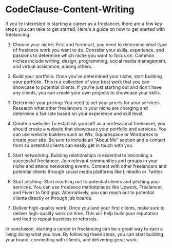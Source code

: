 # CodeClause-Content-Writing


If you're interested in starting a career as a freelancer, there are a few key steps you can take to get started. Here's a guide on how to get started with freelancing:

1. Choose your niche: First and foremost, you need to determine what type of freelance work you want to do. Consider your skills, experience, and passions to determine which niche you want to focus on. Common niches include writing, design, programming, social media management, and virtual assistance, among others.

2. Build your portfolio: Once you've determined your niche, start building your portfolio. This is a collection of your best work that you can showcase to potential clients. If you're just starting out and don't have any clients, you can create your own projects to showcase your skills.

3. Determine your pricing: You need to set your prices for your services. Research what other freelancers in your niche are charging and determine a fair rate based on your experience and skill level.

4. Create a website: To establish yourself as a professional freelancer, you should create a website that showcases your portfolio and services. You can use website builders such as Wix, Squarespace or Wordpress to create your site. Be sure to include an “About Me” section and a contact form so potential clients can easily get in touch with you.

5. Start networking: Building relationships is essential to becoming a successful freelancer. Join relevant communities and groups in your niche and attend networking events. Connect with other freelancers and potential clients through social media platforms like LinkedIn or Twitter.

6. Start pitching: Start reaching out to potential clients and pitching your services. You can use freelance marketplaces like Upwork, Freelancer, and Fiverr to find gigs. Alternatively, you can reach out to potential clients directly or through job boards.

7. Deliver high-quality work: Once you land your first clients, make sure to deliver high-quality work on time. This will help build your reputation and lead to repeat business or referrals.

In conclusion, starting a career in freelancing can be a great way to earn a living doing what you love. By following these steps, you can start building your brand, connecting with clients, and delivering great work.

